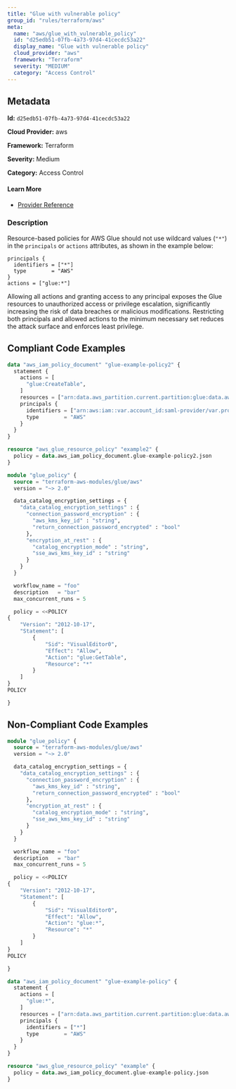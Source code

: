 ```yaml
---
title: "Glue with vulnerable policy"
group_id: "rules/terraform/aws"
meta:
  name: "aws/glue_with_vulnerable_policy"
  id: "d25edb51-07fb-4a73-97d4-41cecdc53a22"
  display_name: "Glue with vulnerable policy"
  cloud_provider: "aws"
  framework: "Terraform"
  severity: "MEDIUM"
  category: "Access Control"
---
```

## Metadata

**Id:** `d25edb51-07fb-4a73-97d4-41cecdc53a22`

**Cloud Provider:** aws

**Framework:** Terraform

**Severity:** Medium

**Category:** Access Control

#### Learn More

 - [Provider Reference](https://registry.terraform.io/providers/hashicorp/aws/latest/docs/resources/glue_resource_policy#policy)

### Description

 Resource-based policies for AWS Glue should not use wildcard values (`"*"`) in the `principals` or `actions` attributes, as shown in the example below:

```
principals {
  identifiers = ["*"]
  type        = "AWS"
}
actions = ["glue:*"]
```

Allowing all actions and granting access to any principal exposes the Glue resources to unauthorized access or privilege escalation, significantly increasing the risk of data breaches or malicious modifications. Restricting both principals and allowed actions to the minimum necessary set reduces the attack surface and enforces least privilege.


## Compliant Code Examples
```terraform
data "aws_iam_policy_document" "glue-example-policy2" {
  statement {
    actions = [
      "glue:CreateTable",
    ]
    resources = ["arn:data.aws_partition.current.partition:glue:data.aws_region.current.name:data.aws_caller_identity.current.account_id:*"]
    principals {
      identifiers = ["arn:aws:iam::var.account_id:saml-provider/var.provider_name"]
      type        = "AWS"
    }
  }
}

resource "aws_glue_resource_policy" "example2" {
  policy = data.aws_iam_policy_document.glue-example-policy2.json
}

```

```terraform
module "glue_policy" {
  source = "terraform-aws-modules/glue/aws"
  version = "~> 2.0"

  data_catalog_encryption_settings = {
    "data_catalog_encryption_settings" : {
      "connection_password_encryption" : {
        "aws_kms_key_id" : "string",
        "return_connection_password_encrypted" : "bool"
      },
      "encryption_at_rest" : {
        "catalog_encryption_mode" : "string",
        "sse_aws_kms_key_id" : "string"
      }
    }
  }

  workflow_name = "foo"
  description   = "bar"
  max_concurrent_runs = 5

  policy = <<POLICY
{
    "Version": "2012-10-17",
    "Statement": [
        {
            "Sid": "VisualEditor0",
            "Effect": "Allow",
            "Action": "glue:GetTable",
            "Resource": "*"
        }
    ]
}
POLICY

}
```
## Non-Compliant Code Examples
```terraform
module "glue_policy" {
  source = "terraform-aws-modules/glue/aws"
  version = "~> 2.0"

  data_catalog_encryption_settings = {
    "data_catalog_encryption_settings" : {
      "connection_password_encryption" : {
        "aws_kms_key_id" : "string",
        "return_connection_password_encrypted" : "bool"
      },
      "encryption_at_rest" : {
        "catalog_encryption_mode" : "string",
        "sse_aws_kms_key_id" : "string"
      }
    }
  }

  workflow_name = "foo"
  description   = "bar"
  max_concurrent_runs = 5

  policy = <<POLICY
{
    "Version": "2012-10-17",
    "Statement": [
        {
            "Sid": "VisualEditor0",
            "Effect": "Allow",
            "Action": "glue:*",
            "Resource": "*"
        }
    ]
}
POLICY

}
```

```terraform
data "aws_iam_policy_document" "glue-example-policy" {
  statement {
    actions = [
      "glue:*",
    ]
    resources = ["arn:data.aws_partition.current.partition:glue:data.aws_region.current.name:data.aws_caller_identity.current.account_id:*"]
    principals {
      identifiers = ["*"]
      type        = "AWS"
    }
  }
}

resource "aws_glue_resource_policy" "example" {
  policy = data.aws_iam_policy_document.glue-example-policy.json
}

```